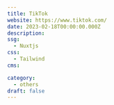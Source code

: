 ```yaml
---
title: TikTok
website: https://www.tiktok.com/
date: 2023-02-18T00:00:00.000Z
description:
ssg:
  - Nuxtjs
css:
  - Tailwind
cms:

category:
  - others
draft: false
---
```

